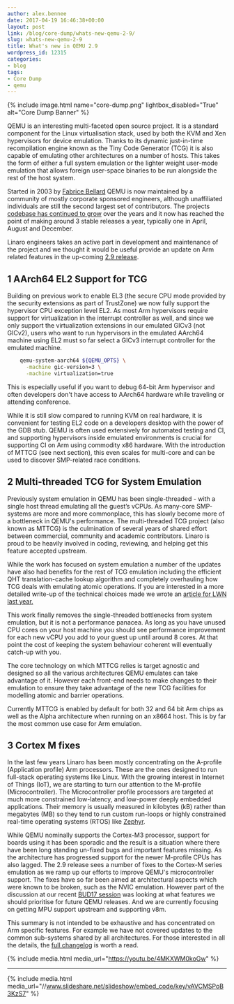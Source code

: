 ```yaml
---
author: alex.bennee
date: 2017-04-19 16:46:38+00:00
layout: post
link: /blog/core-dump/whats-new-qemu-2-9/
slug: whats-new-qemu-2-9
title: What's new in QEMU 2.9
wordpress_id: 12315
categories:
- blog
tags:
- Core Dump
- qemu
---
```


{% include image.html name="core-dump.png" lightbox_disabled="True" alt="Core Dump Banner" %}

QEMU is an interesting multi-faceted open source project. It is a standard component for the Linux virtualisation stack, used by both the KVM and Xen hypervisors for device emulation. Thanks to its dynamic just-in-time recompilation engine known as the Tiny Code Generator (TCG) it is also capable of emulating other architectures on a number of hosts. This takes the form of either a full system emulation or the lighter weight user-mode emulation that allows foreign user-space binaries to be run alongside the rest of the host system.

Started in 2003 by [Fabrice Bellard](https://en.wikipedia.org/wiki/Fabrice_Bellard) QEMU is now maintained by a community of mostly corporate sponsored engineers, although unaffiliated individuals are still the second largest set of contributors. The projects [codebase has continued to grow](https://www.openhub.net/p/qemu) over the years and it now has reached the point of making around 3 stable releases a year, typically one in April, August and December.

Linaro engineers takes an active part in development and maintenance of the project and we thought it would be useful provide an update on Arm related features in the up-coming [2.9 release](http://wiki.qemu-project.org/index.php/ChangeLog/2.9).

## 1 AArch64 EL2 Support for TCG

Building on previous work to enable EL3 (the secure CPU mode provided by the security extensions as part of TrustZone) we now fully support the hypervisor CPU exception level EL2. As most Arm hypervisors require support for virtualization in the interrupt controller as well, and since we only support the virtualization extensions in our emulated GICv3 (not GICv2), users who want to run hypervisors in the emulated AArch64 machine using EL2 must so far select a GICv3 interrupt controller for the emulated machine.


```bash
    qemu-system-aarch64 ${QEMU_OPTS} \
      -machine gic-version=3 \
      -machine virtualization=true
```

This is especially useful if you want to debug 64-bit Arm hypervisor and often developers don't have access to AArch64 hardware while traveling or attending conference.

While it is still slow compared to running KVM on real hardware, it is convenient for testing EL2 code on a developers desktop with the power of the GDB stub. QEMU is often used extensively for automated testing and CI, and supporting hypervisors inside emulated environments is crucial for supporting CI on Arm using commodity x86 hardware. With the introduction of MTTCG (see next section), this even scales for multi-core and can be used to discover SMP-related race conditions.


## 2 Multi-threaded TCG for System Emulation

Previously system emulation in QEMU has been single-threaded - with a single host thread emulating all the guest’s vCPUs. As many-core SMP-systems are more and more commonplace, this has slowly become more of a bottleneck in QEMU's performance. The multi-threaded TCG project (also known as MTTCG) is the culmination of several years of shared effort between commercial, community and academic contributors. Linaro is proud to be heavily involved in coding, reviewing, and helping get this feature accepted upstream.

While the work has focused on system emulation a number of the updates have also had benefits for the rest of TCG emulation including the efficient QHT translation-cache lookup algorithm and completely overhauling how TCG deals with emulating atomic operations. If you are interested in a more detailed write-up of the technical choices made we wrote an [article for LWN last year.](https://lwn.net/Articles/697265/)

This work finally removes the single-threaded bottlenecks from system emulation, but it is not a performance panacea. As long as you have unused CPU cores on your host machine you should see performance improvement for each new vCPU you add to your guest up until around 8 cores. At that point the cost of keeping the system behaviour coherent will eventually catch-up with you.

The core technology on which MTTCG relies is target agnostic and designed so all the various architectures QEMU emulates can take advantage of it. However each front-end needs to make changes to their emulation to ensure they take advantage of the new TCG facilities for modelling atomic and barrier operations.

Currently MTTCG is enabled by default for both 32 and 64 bit Arm chips as well as the Alpha architecture when running on an x8664 host. This is by far the most common use case for Arm emulation.

## 3 Cortex M fixes


In the last few years Linaro has been mostly concentrating on the A-profile (Application profile) Arm processors. These are the ones designed to run full-stack operating systems like Linux. With the growing interest in Internet of Things (IoT), we are starting to turn our attention to the M-profile (Microcontroller). The Microcontroller profile processors are targeted at much more constrained low-latency, and low-power deeply embedded applications. Their memory is usually measured in kilobytes (kB) rather than megabytes (MB) so they tend to run custom run-loops or highly constrained real-time operating systems (RTOS) like [Zephyr](https://www.zephyrproject.org/).

While QEMU nominally supports the Cortex-M3 processor, support for boards using it has been sporadic and the result is a situation where there have been long standing un-fixed bugs and important features missing. As the architecture has progressed support for the newer M-profile CPUs has also lagged.
The 2.9 release sees a number of fixes to the Cortex-M series emulation as we ramp up our efforts to improve QEMU's microcontroller support. The fixes have so far been aimed at architectural aspects which were known to be broken, such as the NVIC emulation. However part of the discussion at our recent [BUD17 session](https://connect.linaro.org/resources/bud17/bud17-221/) was looking at what features we should prioritise for future QEMU releases. And we are currently focusing on getting MPU support upstream and supporting v8m.

This summary is not intended to be exhaustive and has concentrated on Arm specific features. For example we have not covered updates to the common sub-systems shared by all architectures. For those interested in all the details, the [full changelog](http://wiki.qemu.org/ChangeLog/2.9) is worth a read.

{% include media.html media_url="https://youtu.be/4MKXWM0koGw" %}

* * *

{% include media.html media_url="//www.slideshare.net/slideshow/embed_code/key/vAVCMSPoB3KzS7" %}


